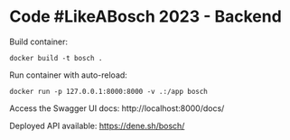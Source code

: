 # Code #LikeABosch 2023 - Backend

Build container:
```
docker build -t bosch .
```

Run container with auto-reload:
```
docker run -p 127.0.0.1:8000:8000 -v .:/app bosch
```

Access the Swagger UI docs: http://localhost:8000/docs/

Deployed API available: https://dene.sh/bosch/

